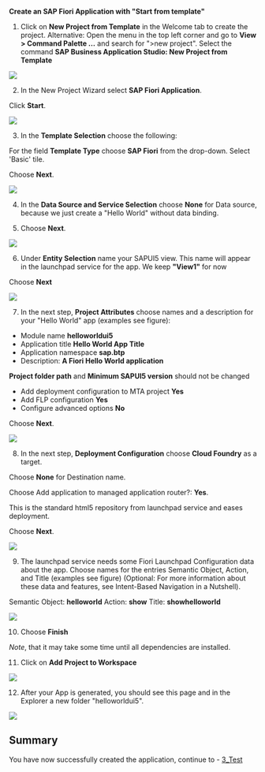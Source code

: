 **Create an SAP Fiori Application with "Start from template"**

1. Click on **New Project from Template** in the Welcome tab to create the project.
Alternative: Open the menu in the top left corner and go to **View > Command Palette ...** and search for ">new project". Select the command **SAP Business Application Studio: New Project from Template**

![](../images/BAS_start.png)

2. In the New Project Wizard select **SAP Fiori Application**.

Click **Start**.

![](../images/Template_Fiori_app.png)

3. In the **Template Selection** choose the following:

For the field **Template Type** choose **SAP Fiori** from the drop-down.
Select 'Basic' tile.


Choose **Next**.

![](../images/Template_UI5.png)

4. In the **Data Source and Service Selection** choose **None** for Data source, because we just create a "Hello World" without data binding.

5. Choose **Next**.

![](https://github.com/SAP-samples/teched2023-XP162/blob/main/Exercises/Images/Data_Source.png)


6. Under **Entity Selection** name your SAPUI5 view. This name will appear in the launchpad service for the app. We keep **"View1"** for now

Choose **Next**

![](../images/View1.png")

7. In the next step, <strong>Project Attributes</strong> choose names and a description for your "Hello World" app (examples see figure):

- Module name **helloworldui5**
- Application title **Hello World App Title**
- Application namespace **sap.btp**
- Description: **A Fiori Hello World application**

**Project folder path** and **Minimum SAPUI5 version** should not be changed

- Add deployment configuration to MTA project **Yes**
- Add FLP configuration **Yes**
- Configure advanced options **No**

Choose **Next**.

![](https://github.com/SAP-samples/teched2023-XP162/blob/main/Exercises/Images/Template_Project_Attributes.png)

8. In the next step, **Deployment Configuration** choose **Cloud Foundry** as a target.

Choose **None** for Destination name.

Choose Add application to managed application router?: **Yes**.

This is the standard html5 repository from launchpad service and eases deployment.

Choose **Next**.

![](https://github.com/SAP-samples/teched2023-XP162/blob/main/Exercises/Images/Deployment_Config.png)

9. The launchpad service needs some Fiori Launchpad Configuration data about the app. Choose names for the entries Semantic Object, Action, and Title (examples see figure)
(Optional: For more information about these data and features, see Intent-Based Navigation in a Nutshell).

Semantic Object: **helloworld**
Action: **show**
Title: **showhelloworld** 

![](https://github.com/SAP-samples/teched2023-XP162/blob/main/Exercises/Images/Fiori_Launchpad_config.png)

10. Choose **Finish**

*Note*, that it may take some time until all dependencies are installed.

11. Click on **Add Project to Workspace**

![](https://github.com/SAP-samples/teched2023-XP162/blob/main/Exercises/Images/addprojecttoworkspace.png)

12. After your App is generated, you should see this page and in the Explorer a new folder "helloworldui5".

![](https://github.com/SAP-samples/teched2023-XP162/blob/main/Exercises/Images/helloapp.png)

## Summary

You have now successfully created the application, continue to - [3_Test](https://github.com/SAP-samples/teched2023-XP162/blob/main/Exercises/3_Develop/3_Test.md)

